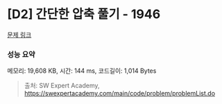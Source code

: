 # [D2] 간단한 압축 풀기 - 1946 

[문제 링크](https://swexpertacademy.com/main/code/problem/problemDetail.do?contestProbId=AV5PmkDKAOMDFAUq) 

### 성능 요약

메모리: 19,608 KB, 시간: 144 ms, 코드길이: 1,014 Bytes



> 출처: SW Expert Academy, https://swexpertacademy.com/main/code/problem/problemList.do